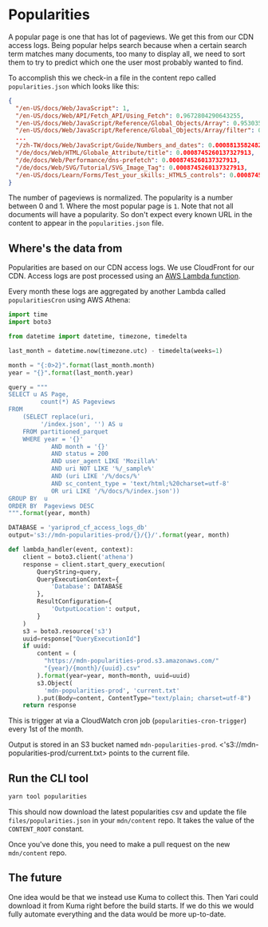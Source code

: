 # Popularities

A popular page is one that has lot of pageviews. We get this from our CDN access
logs. Being popular helps search because when a certain search term matches many
documents, too many to display all, we need to sort them to try to predict which
one the user most probably wanted to find.

To accomplish this we check-in a file in the content repo called
`popularities.json` which looks like this:

```json
{
  "/en-US/docs/Web/JavaScript": 1,
  "/en-US/docs/Web/API/Fetch_API/Using_Fetch": 0.9672804290643255,
  "/en-US/docs/Web/JavaScript/Reference/Global_Objects/Array": 0.9530352201687562,
  "/en-US/docs/Web/JavaScript/Reference/Global_Objects/Array/filter": 0.9444402691900387,
  ...
  "/zh-TW/docs/Web/JavaScript/Guide/Numbers_and_dates": 0.0008813582482150788,
  "/de/docs/Web/HTML/Globale_Attribute/title": 0.0008745260137327913,
  "/de/docs/Web/Performance/dns-prefetch": 0.0008745260137327913,
  "/de/docs/Web/SVG/Tutorial/SVG_Image_Tag": 0.0008745260137327913,
  "/en-US/docs/Learn/Forms/Test_your_skills:_HTML5_controls": 0.0008745260137327913
}
```

The number of pageviews is normalized. The popularity is a number between 0
and 1. Where the most popular page is `1`. Note that not all documents will have
a popularity. So don't expect every known URL in the content to appear in the
`popularities.json` file.

## Where's the data from

Popularities are based on our CDN access logs. We use CloudFront for our CDN.
Access logs are post processed using an
[AWS Lambda function](https://github.com/aws-samples/amazon-cloudfront-access-logs-queries).

Every month these logs are aggregated by another Lambda called
`popularitiesCron` using AWS Athena:

```python
import time
import boto3

from datetime import datetime, timezone, timedelta

last_month = datetime.now(timezone.utc) - timedelta(weeks=1)

month = "{:0>2}".format(last_month.month)
year = "{}".format(last_month.year)

query = """
SELECT u AS Page,
         count(*) AS Pageviews
FROM
    (SELECT replace(uri,
         '/index.json', '') AS u
    FROM partitioned_parquet
    WHERE year = '{}'
            AND month = '{}'
            AND status = 200
            AND user_agent LIKE 'Mozilla%'
            AND uri NOT LIKE '%/_sample%'
            AND (uri LIKE '/%/docs/%'
            AND sc_content_type = 'text/html;%20charset=utf-8'
            OR uri LIKE '/%/docs/%/index.json'))
GROUP BY  u
ORDER BY  Pageviews DESC
""".format(year, month)

DATABASE = 'yariprod_cf_access_logs_db'
output='s3://mdn-popularities-prod/{}/{}/'.format(year, month)

def lambda_handler(event, context):
    client = boto3.client('athena')
    response = client.start_query_execution(
        QueryString=query,
        QueryExecutionContext={
            'Database': DATABASE
        },
        ResultConfiguration={
            'OutputLocation': output,
        }
    )
    s3 = boto3.resource('s3')
    uuid=response["QueryExecutionId"]
    if uuid:
        content = (
          "https://mdn-popularities-prod.s3.amazonaws.com/"
          "{year}/{month}/{uuid}.csv"
        ).format(year=year, month=month, uuid=uuid)
        s3.Object(
          'mdn-popularities-prod', 'current.txt'
        ).put(Body=content, ContentType="text/plain; charset=utf-8")
    return response
```

This is trigger at via a CloudWatch cron job (`popularities-cron-trigger`) every
1st of the month.

Output is stored in an S3 bucket named `mdn-popularities-prod`.
<'s3://mdn-popularities-prod/current.txt> points to the current file.

## Run the CLI tool

```bash
yarn tool popularities
```

This should now download the latest popularities csv and update the file
`files/popularities.json` in your `mdn/content` repo. It takes the value of the
`CONTENT_ROOT` constant.

Once you've done this, you need to make a pull request on the new `mdn/content`
repo.

## The future

One idea would be that we instead use Kuma to collect this. Then Yari could
download it from Kuma right before the build starts. If we do this we would
fully automate everything and the data would be more up-to-date.
